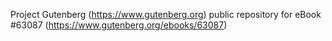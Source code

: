 Project Gutenberg (https://www.gutenberg.org) public repository for eBook #63087 (https://www.gutenberg.org/ebooks/63087)
